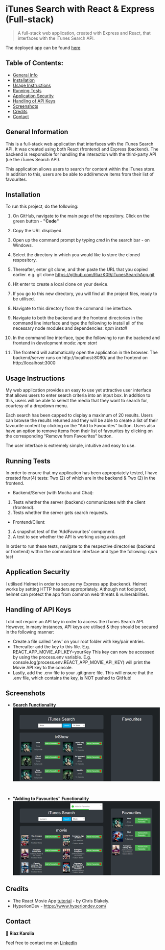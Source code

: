 # iTunes Search with React & Express (Full-stack)

> A full-stack web application, created with Express and React, that interfaces with the iTunes Search API.

The deployed app can be found [here](https://itunes-search-app-riaz.herokuapp.com/)

## Table of Contents:

- [General Info](#general-information)
- [Installation](#installation)
- [Usage Instructions](#usage-instructions)
- [Running Tests](#running-tests)
- [Application Security](#application-security)
- [Handling of API Keys](#handling-of-api-keys)
- [Screenshots](#screenshots)
- [Credits](#credits)
- [Contact](#contact)

## General Information

This is a full-stack web application that interfaces with the iTunes Search API. It was created using both React (frontend) and Express (backend). The backend is responsible for handling the interaction with the third-party API (i.e the iTunes Search API).

This application allows users to search for content within the iTunes store. In addition to this, users are be able to add/remove items from their list of favourites.

## Installation

To run this project, do the following:

1. On GitHub, navigate to the main page of the repository. Click on the green button - **"Code"**
2. Copy the URL displayed.
3. Open up the command prompt by typing _cmd_ in the search bar - on Windows.
4. Select the directory in which you would like to store the cloned respository.
5. Thereafter, enter git clone, and then paste the URL that you copied earlier. e.g. git clone https://github.com/RiazK09/iTunesSearchApp.git
6. Hit enter to create a local clone on your device.
7. If you go to this new directory, you will find all the project files, ready to be utilised.
8. Navigate to this directory from the command line interface.
9. Navigate to both the backend and the frontend directories in the command line interface and type the following to install all of the necessary node modules and dependencies:
   _npm install_

10. In the command line interface, type the following to run the backend and frontend in development mode:
    _npm start_

11. The frontend will automatically open the application in the browser. The backend/server runs on http://localhost:8080/ and the frontend on http://localhost:3000

## Usage Instructions

My web application provides an easy to use yet attractive user interface that allows users to enter search criteria into an input box. In addition to this, users will be able to select the media that they want to search for, courtesy of a dropdown menu.

Each search has been capped to display a maximum of 20 results. Users can browse the results returned and they will be able to create a list of their favourite content by
clicking on the "Add to Favourites" button. Users also have an option to remove items from their list of favourites by clicking on the corresponding "Remove from Favourites" button.

The user interface is extremely simple, intuitive and easy to use.

## Running Tests

In order to ensure that my application has been appropriately tested, I have created four(4) tests: Two (2) of which are in the backend & Two (2) in the frontend.

- Backend/Server (with Mocha and Chai):

1. Tests whether the server (backend) communicates with the client (frontend).
2. Tests whether the server gets search requests.

- Frontend/Client:

1. A snapshot test of the 'AddFavourites' component.
2. A test to see whether the API is working using axios.get

In order to run these tests, navigate to the respective directories (backend or frontend) within the command line interface and type the following:
_npm test_

## Application Security

I utilised Helmet in order to secure my Express app (backend). Helmet works by setting HTTP headers appropriately. Although not foolproof, helmet can protect the app from common web threats & vulnerabilities.

## Handling of API Keys

I did not require an API key in order to access the iTunes Search API. However, in many instances, API keys are utilised & they should be secured in the following manner:

- Create a file called '.env' on your root folder with key/pair entries.
- Thereafter add the key to this file. E.g. REACT_APP_MOVIE_API_KEY=yourKey
  This key can now be accessed by using the process.env variable. E.g. console.log(process.env.REACT_APP_MOVIE_API_KEY) will print the Movie API key to the console.
- Lastly, add the .env file to your .gitignore file. This will ensure that the .env file, which contains the key, is NOT pushed to GitHub!

## Screenshots

- **Search Functionality**
![Search](/images/Search.png)
<br />

- **"Adding to Favourites" Functionality**
![Favourites](/images/Favourites.png)

## Credits

- The React Movie App [tutorial](https://www.youtube.com/watch?v=jc9_Bqzy2YQ&list=LL&index=3&t=2266s) - by Chris Blakely.
- HyperionDev - https://www.hyperiondev.com/

## Contact

👤 **Riaz Karolia**

Feel free to contact me on [LinkedIn](https://www.linkedin.com/in/riaz-karolia/)
